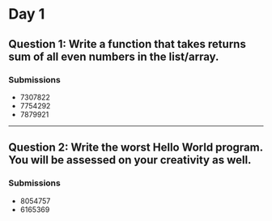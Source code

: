 # Day 1
## Question 1: Write a function that takes returns sum of all even numbers in the list/array.
### Submissions
- 7307822
- 7754292
- 7879921
---
## Question 2: Write the worst Hello World program. You will be assessed on your creativity as well.
### Submissions 
- 8054757
- 6165369 
